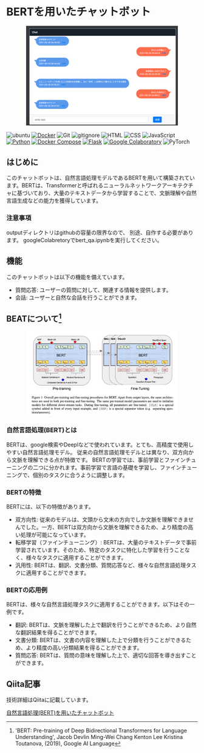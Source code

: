 # BERTを用いたチャットボット

<p align="center">
  <img src="resources/mock.png" alt="animated" width="400">
</p>

![ubuntu](https://img.shields.io/badge/Ubuntu-E95420?&logo=ubuntu&logoColor=white)
[![Docker](https://img.shields.io/badge/Docker-2CA5E0?logo=docker&logoColor=white)](https://www.docker.com/)
![Git](https://img.shields.io/badge/GIT-E44C30?logo=git&logoColor=white)
![gitignore](https://img.shields.io/badge/gitignore%20io-204ECF?logo=gitignoredotio&logoColor=white)
![HTML](https://img.shields.io/badge/HTML5-E34F26?logo=html5&logoColor=white)
![CSS](https://img.shields.io/badge/CSS3-1572B6?logo=css3&logoColor=white)
![JavaScript](https://img.shields.io/badge/JavaScript-323330?logo=javascript&logoColor=F7DF1E)
[![Python](https://img.shields.io/badge/Python-3.8.8-blue.svg?logo=python&logoColor=blue)](https://www.python.org/)
[![Docker Compose](https://img.shields.io/badge/Docker%20Compose-v3-blue.svg)](https://docs.docker.com/compose/)
[![Flask](https://img.shields.io/badge/Flask-1.0.2-blue.svg?logo=flask&logoColor=white)](https://palletsprojects.com/p/flask/)
[![Google Colaboratory](https://shields.io/badge/Google_Colaboratory-orange.svg)](https://colab.research.google.com/)
![PyTorch](https://img.shields.io/badge/PyTorch-%23EE4C2C.svg?logo=PyTorch&logoColor=white)

## はじめに

このチャットボットは、自然言語処理モデルであるBERTを用いて構築されています。BERTは、Transformerと呼ばれるニューラルネットワークアーキテクチャに基づいており、大量のテキストデータから学習することで、文脈理解や自然言語生成などの能力を獲得しています。

### 注意事項

outputディレクトリはgithubの容量の限界なので、
別途、自作する必要があります。
googleColabretoryでbert_qa.ipynbを実行してください。

## 機能

このチャットボットは以下の機能を備えています。

+ 質問応答: ユーザーの質問に対して、関連する情報を提供します。
+ 会話: ユーザーと自然な会話を行うことができます。

## BEATについて[^1]

<p align="center">
  <img src="resources/bert.png" alt="animated" width="400">
</p>

### 自然言語処理(BERT)とは

BERTは、google検索やDeeplなどで使われています。とても、高精度で使用しやすい自然言語処理モデル。
従来の自然言語処理モデルとは異なり、双方向から文脈を理解できる点が特徴です。
BERTの学習では、事前学習とファインチューニングの二つに分かれます。事前学習で言語の基礎を学習し、ファインチューニングで、個別のタスクに合うように調整します。

### BERTの特徴
BERTには、以下の特徴があります。

+ 双方向性: 従来のモデルは、文頭から文末の方向でしか文脈を理解できませんでした。一方、BERTは双方向から文脈を理解できるため、より精度の高い処理が可能になっています。
+ 転移学習（ファインチューニング）: BERTは、大量のテキストデータで事前学習されています。そのため、特定のタスクに特化した学習を行うことなく、様々なタスクに適用することができます。
+ 汎用性: BERTは、翻訳、文書分類、質問応答など、様々な自然言語処理タスクに適用することができます。

### BERTの応用例

BERTは、様々な自然言語処理タスクに適用することができます。以下はその一例です。

+ 翻訳: BERTは、文脈を理解した上で翻訳を行うことができるため、より自然な翻訳結果を得ることができます。
+ 文書分類: BERTは、文書の内容を理解した上で分類を行うことができるため、より精度の高い分類結果を得ることができます。
+ 質問応答: BERTは、質問の意味を理解した上で、適切な回答を導き出すことができます。

## Qiita記事

技術詳細はQiitaに記載しています。

[自然言語処理(BERT)を用いたチャットボット](https://qiita.com/sugiyama404/items/7691d7ff6a5b8c24eddf)


[^1]: 'BERT: Pre-training of Deep Bidirectional Transformers for Language Understanding', Jacob Devlin Ming-Wei Chang Kenton Lee Kristina Toutanova, (2019), Google AI Language

